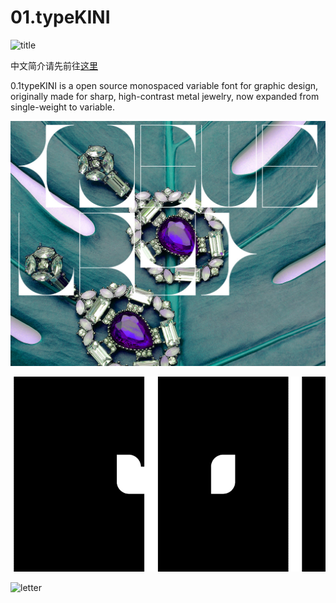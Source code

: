 # 01.typeKINI

![title](https://github.com/fatsKINI/01.typeKINI/blob/main/img/01.typeKINI.svg?raw=true)

中文简介请先前往[这里](https://mp.weixin.qq.com/s/LMMyMxodzIC0UZkd4ybbkA)

0.1typeKINI is a open source monospaced variable font for graphic design, originally made for sharp, high-contrast metal jewelry, now expanded from single-weight to variable.

![jewelry](https://github.com/fatsKINI/01.typeKINI/blob/main/img/jew.jpg?raw=true)

![intro](https://github.com/fatsKINI/01.typeKINI/blob/main/img/1.gif?raw=true)

![letter](https://github.com/fatsKINI/01.typeKINI/blob/main/img/letter.svg?raw=true)